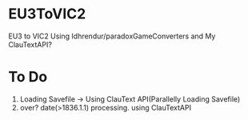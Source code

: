 # EU3ToVIC2
EU3 to VIC2 Using Idhrendur/paradoxGameConverters and My ClauTextAPI?
# To Do
  1. Loading Savefile -> Using ClauText API(Parallelly Loading Savefile)
  2. over? date(>1836.1.1) processing. using ClauTextAPI 
